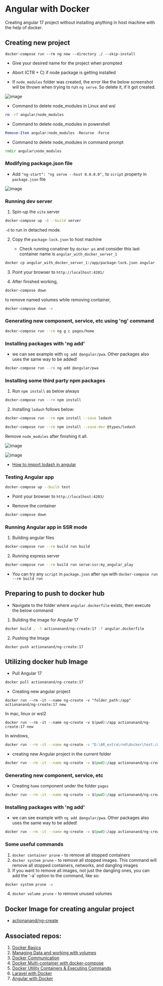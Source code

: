 # Angular with Docker

Creating angular 17 project without installing anything in host machine with the help of docker.

## Creating new project

```shell
docker-compose run --rm ng new --directory ./ --skip-install
```

* Give your desired name for the project when prompted
* Abort (CTR + C) if node package is getting installed

* If `node_modules` folder was created, the error like the below screenshot will be thrown when trying to run `ng serve`. So delete it, if it got created.

![image](https://github.com/actionanand/laravel_with_docker/assets/46064269/7510a83c-cafb-4b17-9e3d-179d704f2831)

* Command to delete node_modules in Linux and wsl

```bash
rm -rf angular/node_modules
```

* Command to delete node_modules in powershell

```powershell
Remove-Item angular/node_modules -Recurse -Force
```

* Command to delete node_modules in command prompt

```cmd
rmdir angular\node_modules
```

### Modifying package.json file

* Add `"ng-start": "ng serve --host 0.0.0.0",` to `script` property in `package.json` file

![image](https://github.com/actionanand/laravel_with_docker/assets/46064269/f3a14469-b781-48ec-ba7f-89891211c351)

### Running dev server

1. Spin-up the `vite` server

```bash
docker-compose up -d --build server
```

`-d` to run in detached mode.

2. Copy the `package-lock.json` to host machine

    * Check running conatiner by `docker ps` and consider this last container name is `angular_with_docker_server_1`

```bash
docker cp angular_with_docker_server_1:/app/package-lock.json angular
```

3. Point your browser to `http://localhost:4201/`

4. After finished working,

```bash
docker-compose down
```

to remove named volumes while removing container,

```bash
docker-compose down -v
```

### Generating new component, service, etc using 'ng' command

```bash
docker-compose run --rm ng g c pages/home
```

### Installing packages with 'ng add'

* we can see example with `ng add @angular/pwa`. Other packages also uses the same way to be added!

```bash
docker-compose run --rm ng add @angular/pwa
```

### Installing some third party npm packages

1. Run `npm install` as below always

```bash
docker-compose run --rm npm install
```

2. Installing `lodash` follows below:

```bash
docker-compose run --rm npm install --save lodash
```

```bash
docker-compose run --rm npm install --save-dev @types/lodash
```

Remove `node_modules` after finishing it all.

![image](https://github.com/actionanand/laravel_with_docker/assets/46064269/f0d40549-7809-487e-b64e-e645441174ec)

![image](https://github.com/actionanand/laravel_with_docker/assets/46064269/555411d5-86de-42b5-88c3-a078adc192cf)

* [How to import lodash in angular](https://stackoverflow.com/questions/41991178/correct-way-of-importing-and-using-lodash-in-angular/59908442#59908442)


### Testing Angular app

```bash
docker-compose up --build test
```

* Point your browser to `http://localhost:4203/`

* Remove the container

```bash
docker-compose down
```

### Running Angular app in SSR mode

1. Building angular files

```bash
docker-compose run --rm build run build
```

2. Running express server

```bash
docker-compose run --rm build run serve:ssr:my_angular_play
```

* You can try any `script` in `package.json` after `npm` with `docker-compose run --rm build run`

## Preparing to push to docker hub

* Navigate to the folder where `angular.dockerfile` exists, then execute the below command

1. Building the image for Angular 17

```bash
docker build . -t actionanand/ng-create:17 -f angular.dockerfile
```

2. Pushing the Image

```shell
docker push actionanand/ng-create:17
```

## Utilizing docker hub Image

* Pull Angular 17

```bash
docker pull actionanand/ng-create:17
```

* Creating new angular project

```shell
docker run --rm -it --name ng-create -v "folder_path:/app" actionanand/ng-create:17 new
```

In mac, linux or wsl2

```shell
docker run --rm -it --name ng-create -v $(pwd):/app actionanand/ng-create:17 new 
```

In windows,

```bash
docker run --rm -it --name ng-create -v "D:\AR_extra\rnd\docker\test:/app" actionanand/ng-create:17 new
```

* creating new Angular project in the current folder

```bash
docker run --rm -it --name ng-create -v $(pwd):/app actionanand/ng-create:17 new --directory .
```

### Generating new component, service, etc

* Creating `home` component under the folder `pages`
```bash
docker run --rm -it --name ng-create -v $(pwd):/app actionanand/ng-create:17 g c pages/home
```

### Installing packages with 'ng add'

* we can see example with `ng add @angular/pwa`. Other packages also uses the same way to be added!

```bash
docker run --rm -it --name ng-create -v $(pwd):/app actionanand/ng-create:17 add @angular/pwa
```

### Some useful commands

1. `docker container prune` - to remove all stopped containers
2. `docker system prune` - to remove all stopped images. This command will remove all stopped containers, networks, and dangling images
3. If you want to remove all images, not just the dangling ones, you can add the '-a' option to the command, like so:

```bash
docker system prune -a
```
4. `docker volume prune` -  to remove unused volumes

## Docker Image for creating angular project

* [actionanand/ng-create](https://hub.docker.com/r/actionanand/ng-create)

## Associated repos:

1. [Docker Basics](https://github.com/actionanand/docker_playground)
2. [Managing Data and working with volumes](https://github.com/actionanand/docker_data_volume)
3. [Docker Communication](https://github.com/actionanand/docker_communication)
4. [Docker Multi-container with docker-compose](https://github.com/actionanand/docker_multi-container)
5. [Docker Utility Containers & Executing Commands](https://github.com/actionanand/node-util)
6. [Laravel with Docker](https://github.com/actionanand/laravel_with_docker)
7. [Angular with Docker](https://github.com/actionanand/angular_with_docker)

